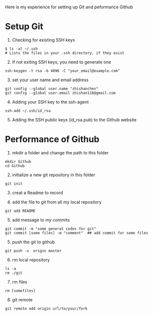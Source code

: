 Here is my experience for setting up Git and peformance Github  
 
# Setup Git
1. Checking for existing SSH keys  
```
$ ls -al ~/.ssh  
# Lists the files in your .ssh directory, if they exist  
```

2. If not exiting SSH keys, you need to generate one	
```
ssh-keygen -t rsa -b 4096 -C "your_email@example.com"  
```
3. set your user name and email address
```
git config --global user.name "zhishanchen"
git config --global user.email zhishan118@gmail.com
```

4. Adding your SSH key to the ssh-agent		
```
ssh-add ~/.ssh/id_rsa
```

5. Adding the SSH public keys (id_rsa.pub) to the Github website

# Performance of Github

1. mkdir a folder and change the path to this folder
```
mkdir Github
cd Github
```

2. initialize a new git repository  in this folder
```
git init
```

3. creat a Readme to record

4. add the file to git from all my local repository
```
git add README
```

5. add message to my commits
```
git commit -m "some general codes for git"
git commit [some files] -m "comment"  ## add commit for some files
```

5. push the git to github
```	
git push -u  origin master
```

6. rm local repository
```
ls -a 
rm ./git
```

7. rm files 
```
rm [somefiles]
```
	
8. git remote
```
git remote add origin url/to/your/fork
```

